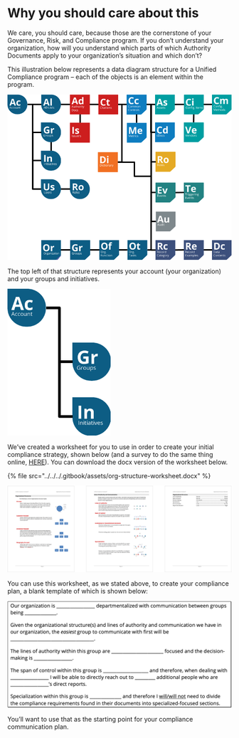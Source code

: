 # Why you should care about this

We care, you should care, because those are the cornerstone of your Governance, Risk, and Compliance program. If you don’t understand your organization, how will you understand which parts of which Authority Documents apply to your organization’s situation and which don’t?

This illustration below represents a data diagram structure for a Unified Compliance program – each of the objects is an element within the program.

![](../../../.gitbook/assets/ucfstructure.png)

The top left of that structure represents your account \(your organization\) and your groups and initiatives.

![](../../../.gitbook/assets/orgitems.png)

We’ve created a worksheet for you to use in order to create your initial compliance strategy, shown below \(and a survey to do the same thing online, [HERE](https://edu.unifiedcompliance.com/orgstructures/)\). You can download the docx version of the worksheet below.

{% file src="../../../.gitbook/assets/org-structure-worksheet.docx" %}

![](../../../.gitbook/assets/worksheets.png)

You can use this worksheet, as we stated above, to create your compliance plan, a blank template of which is shown below:

![](../../../.gitbook/assets/strategy-template.png)

You’ll want to use that as the starting point for your compliance communication plan.

